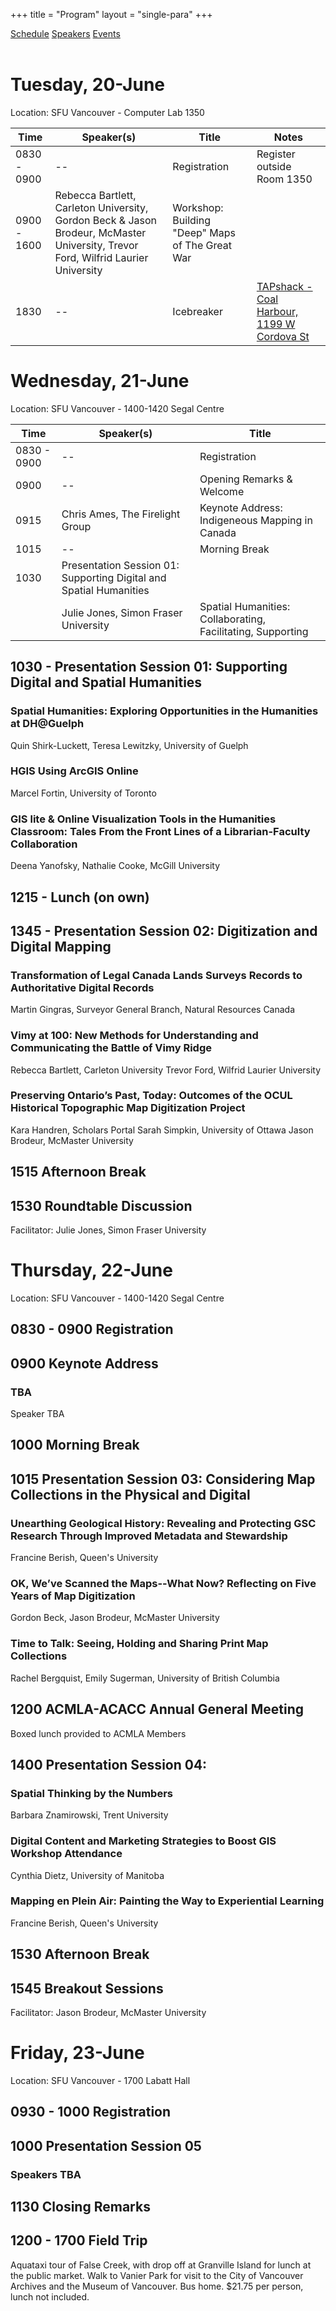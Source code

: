 +++
title = "Program"
layout = "single-para"
+++

<div class="program expanded button-group">
  <a href="../schedule" class="button active">Schedule</a>
  <a href="../speakers" class="button">Speakers</a>
  <a href="../events" class="button">Events</a>
</div>
<br />

# Tuesday, 20-June
Location: SFU Vancouver - Computer Lab 1350

|Time  | Speaker(s) | Title | Notes |
|------------| -----------| -----------|-----------|
|0830 - 0900|--|Registration|Register outside Room 1350|
|0900 - 1600|Rebecca Bartlett, Carleton University, Gordon Beck & Jason Brodeur, McMaster University, Trevor Ford, Wilfrid Laurier University |Workshop: Building "Deep" Maps of The Great War||
|1830|--|Icebreaker|[TAPshack - Coal Harbour, 1199 W Cordova St](http://tapshack.ca/menu.html)|

# Wednesday, 21-June
Location: SFU Vancouver - 1400-1420 Segal Centre 

|Time  | Speaker(s) | Title |
|------------|-----------|-----------|
|0830 - 0900|--|Registration|
|0900|--|Opening Remarks & Welcome|
|0915|Chris Ames, The Firelight Group|Keynote Address: Indigeneous Mapping in Canada|
|1015|--|Morning Break|
|1030|Presentation Session 01: Supporting Digital and Spatial Humanities|
||Julie Jones, Simon Fraser University|Spatial Humanities: Collaborating, Facilitating, Supporting|


## 
## 1030 - Presentation Session 01: Supporting Digital and Spatial Humanities
### 

### Spatial Humanities: Exploring Opportunities in the Humanities at DH@Guelph 
Quin Shirk-Luckett, Teresa Lewitzky, University of Guelph
### HGIS Using ArcGIS Online
Marcel Fortin, University of Toronto
### GIS lite & Online Visualization Tools in the Humanities Classroom: Tales From the Front Lines of a Librarian-Faculty Collaboration
Deena Yanofsky, Nathalie Cooke, McGill University
## 1215 - Lunch (on own)
## 1345 - Presentation Session 02: Digitization and Digital Mapping
### Transformation of Legal Canada Lands Surveys Records to Authoritative Digital Records
Martin Gingras, Surveyor General Branch, Natural Resources Canada
### Vimy at 100: New Methods for Understanding and Communicating the Battle of Vimy Ridge
Rebecca Bartlett, Carleton University
Trevor Ford, Wilfrid Laurier University
### Preserving Ontario’s Past, Today: Outcomes of the OCUL Historical Topographic Map Digitization Project 
Kara Handren, Scholars Portal 
Sarah Simpkin, University of Ottawa
Jason Brodeur, McMaster University
## 1515 Afternoon Break
## 1530 Roundtable Discussion
Facilitator: Julie Jones, Simon Fraser University

# Thursday, 22-June
Location: SFU Vancouver - 1400-1420 Segal Centre
## 0830 - 0900 Registration 
## 0900 Keynote Address
### TBA
Speaker TBA
## 1000 Morning Break
## 1015 Presentation Session 03: Considering Map Collections in the Physical and Digital
### Unearthing Geological History: Revealing and Protecting GSC Research Through Improved Metadata and Stewardship
Francine Berish, Queen's University 
### OK, We’ve Scanned the Maps--What Now? Reflecting on Five Years of Map Digitization
Gordon Beck, Jason Brodeur, McMaster University
### Time to Talk: Seeing, Holding and Sharing Print Map Collections
Rachel Bergquist, Emily Sugerman, University of British Columbia

## 1200 ACMLA-ACACC Annual General Meeting
Boxed lunch provided to ACMLA Members

## 1400 Presentation Session 04: 
### Spatial Thinking by the Numbers 
Barbara Znamirowski, Trent University
### Digital Content and Marketing Strategies to Boost GIS Workshop Attendance
Cynthia Dietz, University of Manitoba
### Mapping en Plein Air: Painting the Way to Experiential Learning
Francine Berish, Queen's University 

## 1530 Afternoon Break

## 1545 Breakout Sessions
Facilitator: Jason Brodeur, McMaster University

# Friday, 23-June
Location: SFU Vancouver - 1700 Labatt Hall
## 0930 - 1000 Registration 
## 1000 Presentation Session 05 
### Speakers TBA
## 1130 Closing Remarks
## 1200 - 1700 Field Trip
Aquataxi tour of False Creek, with drop off at Granville Island for lunch at the public market. Walk to Vanier Park for visit to the City of Vancouver Archives and the Museum of Vancouver. Bus home. $21.75 per person, lunch not included.

